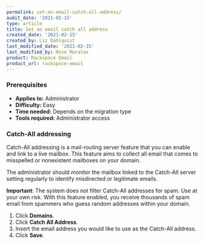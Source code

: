 ```yaml
---
permalink: set-an-email-catch-all-address/
audit_date: '2021-02-15'
type: article
title: Set an email catch all address
created_date: '2021-02-15'
created_by: Liz Dahlquist
last_modified_date: '2021-02-15'
last_modified_by: Rose Morales
product: Rackspace Email
product_url: rackspace-email
---
```


### Prerequisites

- **Applies to:** Administrator
- **Difficulty:** Easy  
- **Time needed:** Depends on the migration type
- **Tools required:** Administrator access

### Catch-All addressing

Catch-All addressing is a mail-routing server feature that you can enable and
link to a live mailbox. This feature aims to collect all email that
comes to misspelled or nonexistent mailboxes on your domain.

The administrator should monitor the mailbox linked to the Catch-All server setting regularly
to identify misdirected or legitimate emails.

**Important**: The system does not filter Catch-All addresses for spam. Use at your own
risk. With this feature enabled, you receive thousands of spam email from
spammers who guess random addresses within your domain.

1. Click **Domains**.
2. Click **Catch All Address**.
3. Insert the email address you would like to use as the Catch-All address.
4. Click **Save**.
